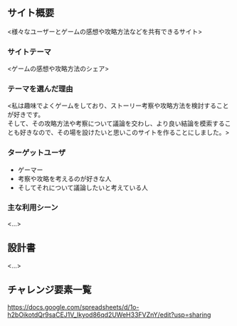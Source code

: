 #

## サイト概要
<様々なユーザーとゲームの感想や攻略方法などを共有できるサイト>

### サイトテーマ
<ゲームの感想や攻略方法のシェア>

### テーマを選んだ理由
<私は趣味でよくゲームをしており、ストーリー考察や攻略方法を検討することが好きです。  
そして、その攻略方法や考察について議論を交わし、より良い結論を模索することも好きなので、その場を設けたいと思いこのサイトを作ることにしました。>

### ターゲットユーザ
- ゲーマー
- 考察や攻略を考えるのが好きな人
- そしてそれについて議論したいと考えている人


### 主な利用シーン
<...>

## 設計書
<...>

## チャレンジ要素一覧
<https://docs.google.com/spreadsheets/d/1o-h2bOikotdQr9saCEJ1V_Ikyod86qd2UWeH33FVZnY/edit?usp=sharing>



